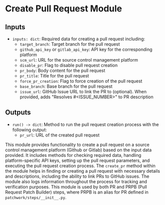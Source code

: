 # Create Pull Request Module

## Inputs
- `inputs: dict`: Required data for creating a pull request including:
  - `target_branch`: Target branch for the pull request
  - `github_api_key` or `gitlab_api_key`: API key for the corresponding platform
  - `scm_url`: URL for the source control management platform
  - `disable_pr`: Flag to disable pull request creation
  - `pr_body`: Body content for the pull request
  - `pr_title`: Title for the pull request
  - `force_pr_creation`: Flag to force creation of the pull request
  - `base_branch`: Base branch for the pull request
  - `issue_url`: GitHub Issue URL to link the PR to (optional). When provided, adds "Resolves #<ISSUE_NUMBER>" to PR description

## Outputs
- `run() -> dict`: Method to run the pull request creation process with the following output:
  - `pr_url`: URL of the created pull request

This module provides functionality to create a pull request on a source control management platform (Github or Gitlab) based on the input data provided. It includes methods for checking required data, handling platform-specific API keys, setting up the pull request parameters, and executing the pull request creation process. The `create_pr` method within the module helps in finding or creating a pull request with necessary details and descriptions, including the ability to link PRs to GitHub issues. The module also logs information throughout the process for tracking and verification purposes. This module is used by both PR and PRPB (Pull Request Patch Builder) steps, where PRPB is an alias for PR defined in `patchwork/steps/__init__.py`.
